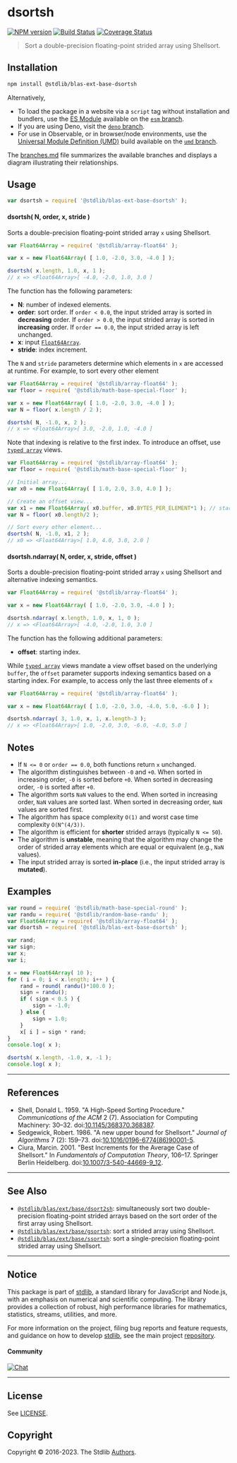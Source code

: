 <!--

@license Apache-2.0

Copyright (c) 2020 The Stdlib Authors.

Licensed under the Apache License, Version 2.0 (the "License");
you may not use this file except in compliance with the License.
You may obtain a copy of the License at

   http://www.apache.org/licenses/LICENSE-2.0

Unless required by applicable law or agreed to in writing, software
distributed under the License is distributed on an "AS IS" BASIS,
WITHOUT WARRANTIES OR CONDITIONS OF ANY KIND, either express or implied.
See the License for the specific language governing permissions and
limitations under the License.

-->

# dsortsh

[![NPM version][npm-image]][npm-url] [![Build Status][test-image]][test-url] [![Coverage Status][coverage-image]][coverage-url] <!-- [![dependencies][dependencies-image]][dependencies-url] -->

> Sort a double-precision floating-point strided array using Shellsort.

<section class="installation">

## Installation

```bash
npm install @stdlib/blas-ext-base-dsortsh
```

Alternatively,

-   To load the package in a website via a `script` tag without installation and bundlers, use the [ES Module][es-module] available on the [`esm` branch][esm-url].
-   If you are using Deno, visit the [`deno` branch][deno-url].
-   For use in Observable, or in browser/node environments, use the [Universal Module Definition (UMD)][umd] build available on the [`umd` branch][umd-url].

The [branches.md][branches-url] file summarizes the available branches and displays a diagram illustrating their relationships.

</section>

<section class="usage">

## Usage

```javascript
var dsortsh = require( '@stdlib/blas-ext-base-dsortsh' );
```

#### dsortsh( N, order, x, stride )

Sorts a double-precision floating-point strided array `x` using Shellsort.

```javascript
var Float64Array = require( '@stdlib/array-float64' );

var x = new Float64Array( [ 1.0, -2.0, 3.0, -4.0 ] );

dsortsh( x.length, 1.0, x, 1 );
// x => <Float64Array>[ -4.0, -2.0, 1.0, 3.0 ]
```

The function has the following parameters:

-   **N**: number of indexed elements.
-   **order**: sort order. If `order < 0.0`, the input strided array is sorted in **decreasing** order. If `order > 0.0`, the input strided array is sorted in **increasing** order. If `order == 0.0`, the input strided array is left unchanged.
-   **x**: input [`Float64Array`][@stdlib/array/float64].
-   **stride**: index increment.

The `N` and `stride` parameters determine which elements in `x` are accessed at runtime. For example, to sort every other element

```javascript
var Float64Array = require( '@stdlib/array-float64' );
var floor = require( '@stdlib/math-base-special-floor' );

var x = new Float64Array( [ 1.0, -2.0, 3.0, -4.0 ] );
var N = floor( x.length / 2 );

dsortsh( N, -1.0, x, 2 );
// x => <Float64Array>[ 3.0, -2.0, 1.0, -4.0 ]
```

Note that indexing is relative to the first index. To introduce an offset, use [`typed array`][mdn-typed-array] views.

```javascript
var Float64Array = require( '@stdlib/array-float64' );
var floor = require( '@stdlib/math-base-special-floor' );

// Initial array...
var x0 = new Float64Array( [ 1.0, 2.0, 3.0, 4.0 ] );

// Create an offset view...
var x1 = new Float64Array( x0.buffer, x0.BYTES_PER_ELEMENT*1 ); // start at 2nd element
var N = floor( x0.length/2 );

// Sort every other element...
dsortsh( N, -1.0, x1, 2 );
// x0 => <Float64Array>[ 1.0, 4.0, 3.0, 2.0 ]
```

#### dsortsh.ndarray( N, order, x, stride, offset )

Sorts a double-precision floating-point strided array `x` using Shellsort and alternative indexing semantics.

```javascript
var Float64Array = require( '@stdlib/array-float64' );

var x = new Float64Array( [ 1.0, -2.0, 3.0, -4.0 ] );

dsortsh.ndarray( x.length, 1.0, x, 1, 0 );
// x => <Float64Array>[ -4.0, -2.0, 1.0, 3.0 ]
```

The function has the following additional parameters:

-   **offset**: starting index.

While [`typed array`][mdn-typed-array] views mandate a view offset based on the underlying `buffer`, the `offset` parameter supports indexing semantics based on a starting index. For example, to access only the last three elements of `x`

```javascript
var Float64Array = require( '@stdlib/array-float64' );

var x = new Float64Array( [ 1.0, -2.0, 3.0, -4.0, 5.0, -6.0 ] );

dsortsh.ndarray( 3, 1.0, x, 1, x.length-3 );
// x => <Float64Array>[ 1.0, -2.0, 3.0, -6.0, -4.0, 5.0 ]
```

</section>

<!-- /.usage -->

<section class="notes">

## Notes

-   If `N <= 0` or `order == 0.0`, both functions return `x` unchanged.
-   The algorithm distinguishes between `-0` and `+0`. When sorted in increasing order, `-0` is sorted before `+0`. When sorted in decreasing order, `-0` is sorted after `+0`.
-   The algorithm sorts `NaN` values to the end. When sorted in increasing order, `NaN` values are sorted last. When sorted in decreasing order, `NaN` values are sorted first.
-   The algorithm has space complexity `O(1)` and worst case time complexity `O(N^(4/3))`.
-   The algorithm is efficient for **shorter** strided arrays (typically `N <= 50`).
-   The algorithm is **unstable**, meaning that the algorithm may change the order of strided array elements which are equal or equivalent (e.g., `NaN` values).
-   The input strided array is sorted **in-place** (i.e., the input strided array is **mutated**).

</section>

<!-- /.notes -->

<section class="examples">

## Examples

<!-- eslint no-undef: "error" -->

```javascript
var round = require( '@stdlib/math-base-special-round' );
var randu = require( '@stdlib/random-base-randu' );
var Float64Array = require( '@stdlib/array-float64' );
var dsortsh = require( '@stdlib/blas-ext-base-dsortsh' );

var rand;
var sign;
var x;
var i;

x = new Float64Array( 10 );
for ( i = 0; i < x.length; i++ ) {
    rand = round( randu()*100.0 );
    sign = randu();
    if ( sign < 0.5 ) {
        sign = -1.0;
    } else {
        sign = 1.0;
    }
    x[ i ] = sign * rand;
}
console.log( x );

dsortsh( x.length, -1.0, x, -1 );
console.log( x );
```

</section>

<!-- /.examples -->

* * *

<section class="references">

## References

-   Shell, Donald L. 1959. "A High-Speed Sorting Procedure." _Communications of the ACM_ 2 (7). Association for Computing Machinery: 30–32. doi:[10.1145/368370.368387][@shell:1959a].
-   Sedgewick, Robert. 1986. "A new upper bound for Shellsort." _Journal of Algorithms_ 7 (2): 159–73. doi:[10.1016/0196-6774(86)90001-5][@sedgewick:1986a].
-   Ciura, Marcin. 2001. "Best Increments for the Average Case of Shellsort." In _Fundamentals of Computation Theory_, 106–17. Springer Berlin Heidelberg. doi:[10.1007/3-540-44669-9_12][@ciura:2001a].

</section>

<!-- /.references -->

<!-- Section for related `stdlib` packages. Do not manually edit this section, as it is automatically populated. -->

<section class="related">

* * *

## See Also

-   <span class="package-name">[`@stdlib/blas/ext/base/dsort2sh`][@stdlib/blas/ext/base/dsort2sh]</span><span class="delimiter">: </span><span class="description">simultaneously sort two double-precision floating-point strided arrays based on the sort order of the first array using Shellsort.</span>
-   <span class="package-name">[`@stdlib/blas/ext/base/gsortsh`][@stdlib/blas/ext/base/gsortsh]</span><span class="delimiter">: </span><span class="description">sort a strided array using Shellsort.</span>
-   <span class="package-name">[`@stdlib/blas/ext/base/ssortsh`][@stdlib/blas/ext/base/ssortsh]</span><span class="delimiter">: </span><span class="description">sort a single-precision floating-point strided array using Shellsort.</span>

</section>

<!-- /.related -->

<!-- Section for all links. Make sure to keep an empty line after the `section` element and another before the `/section` close. -->


<section class="main-repo" >

* * *

## Notice

This package is part of [stdlib][stdlib], a standard library for JavaScript and Node.js, with an emphasis on numerical and scientific computing. The library provides a collection of robust, high performance libraries for mathematics, statistics, streams, utilities, and more.

For more information on the project, filing bug reports and feature requests, and guidance on how to develop [stdlib][stdlib], see the main project [repository][stdlib].

#### Community

[![Chat][chat-image]][chat-url]

---

## License

See [LICENSE][stdlib-license].


## Copyright

Copyright &copy; 2016-2023. The Stdlib [Authors][stdlib-authors].

</section>

<!-- /.stdlib -->

<!-- Section for all links. Make sure to keep an empty line after the `section` element and another before the `/section` close. -->

<section class="links">

[npm-image]: http://img.shields.io/npm/v/@stdlib/blas-ext-base-dsortsh.svg
[npm-url]: https://npmjs.org/package/@stdlib/blas-ext-base-dsortsh

[test-image]: https://github.com/stdlib-js/blas-ext-base-dsortsh/actions/workflows/test.yml/badge.svg?branch=main
[test-url]: https://github.com/stdlib-js/blas-ext-base-dsortsh/actions/workflows/test.yml?query=branch:main

[coverage-image]: https://img.shields.io/codecov/c/github/stdlib-js/blas-ext-base-dsortsh/main.svg
[coverage-url]: https://codecov.io/github/stdlib-js/blas-ext-base-dsortsh?branch=main

<!--

[dependencies-image]: https://img.shields.io/david/stdlib-js/blas-ext-base-dsortsh.svg
[dependencies-url]: https://david-dm.org/stdlib-js/blas-ext-base-dsortsh/main

-->

[chat-image]: https://img.shields.io/gitter/room/stdlib-js/stdlib.svg
[chat-url]: https://gitter.im/stdlib-js/stdlib/

[stdlib]: https://github.com/stdlib-js/stdlib

[stdlib-authors]: https://github.com/stdlib-js/stdlib/graphs/contributors

[umd]: https://github.com/umdjs/umd
[es-module]: https://developer.mozilla.org/en-US/docs/Web/JavaScript/Guide/Modules

[deno-url]: https://github.com/stdlib-js/blas-ext-base-dsortsh/tree/deno
[umd-url]: https://github.com/stdlib-js/blas-ext-base-dsortsh/tree/umd
[esm-url]: https://github.com/stdlib-js/blas-ext-base-dsortsh/tree/esm
[branches-url]: https://github.com/stdlib-js/blas-ext-base-dsortsh/blob/main/branches.md

[stdlib-license]: https://raw.githubusercontent.com/stdlib-js/blas-ext-base-dsortsh/main/LICENSE

[@stdlib/array/float64]: https://github.com/stdlib-js/array-float64

[mdn-typed-array]: https://developer.mozilla.org/en-US/docs/Web/JavaScript/Reference/Global_Objects/TypedArray

[@shell:1959a]: https://doi.org/10.1145/368370.368387

[@sedgewick:1986a]: https://doi.org/10.1016/0196-6774(86)90001-5

[@ciura:2001a]: https://doi.org/10.1007/3-540-44669-9_12

<!-- <related-links> -->

[@stdlib/blas/ext/base/dsort2sh]: https://github.com/stdlib-js/blas-ext-base-dsort2sh

[@stdlib/blas/ext/base/gsortsh]: https://github.com/stdlib-js/blas-ext-base-gsortsh

[@stdlib/blas/ext/base/ssortsh]: https://github.com/stdlib-js/blas-ext-base-ssortsh

<!-- </related-links> -->

</section>

<!-- /.links -->
